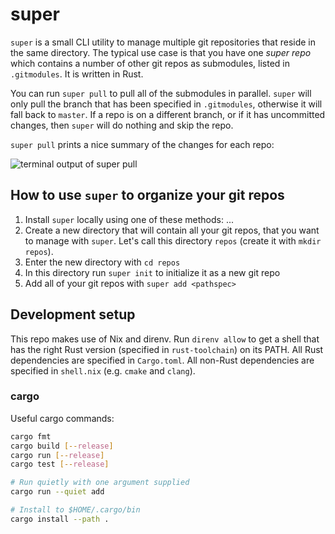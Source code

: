 # super

`super` is a small CLI utility to manage multiple git repositories that reside
in the same directory. The typical use case is that you have one *super repo*
which contains a number of other git repos as submodules, listed in
`.gitmodules`. It is written in Rust.

You can run `super pull` to pull all of the submodules in parallel. `super`
will only pull the branch that has been specified in `.gitmodules`, otherwise it
will fall back to `master`. If a repo is on a different branch, or if it has
uncommitted changes, then `super` will do nothing and skip the repo.

`super pull` prints a nice summary of the changes for each repo:

![terminal output of super pull](https://github.com/rkrzr/super/assets/82817/6a99b27a-a52a-4fb4-b7ef-1669c3dc544e)


## How to use `super` to organize your git repos

1. Install `super` locally using one of these methods: ...
2. Create a new directory that will contain all your git repos, that you want to
   manage with `super`. Let's call this directory `repos` (create it with `mkdir
   repos`).
3. Enter the new directory with `cd repos`
4. In this directory run `super init` to initialize it as a new git repo
5. Add all of your git repos with `super add <pathspec>`

## Development setup

This repo makes use of Nix and direnv. Run `direnv allow` to get a shell that
has the right Rust version (specified in `rust-toolchain`) on its PATH. All Rust
dependencies are specified in `Cargo.toml`. All non-Rust dependencies are
specified in `shell.nix` (e.g. `cmake` and `clang`).

###  cargo

Useful cargo commands:

```bash
cargo fmt
cargo build [--release]
cargo run [--release]
cargo test [--release]

# Run quietly with one argument supplied
cargo run --quiet add

# Install to $HOME/.cargo/bin
cargo install --path .
```